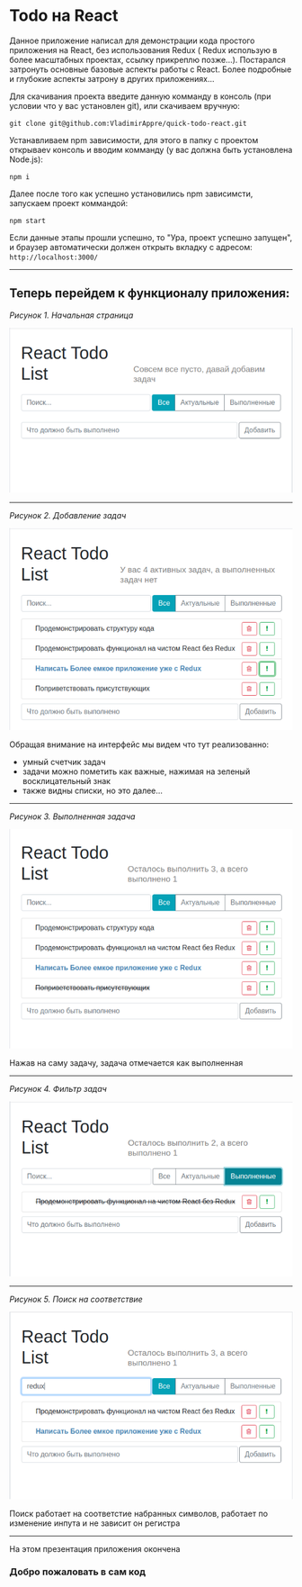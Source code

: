 # Todo на React
Данное приложение написал для демонстрации кода простого приложения на React, без использования Redux ( Redux использую в более масштабных проектах, ссылку прикреплю позже...).
Постарался затронуть основные базовые аспекты работы с React.
Более подробные и глубокие аспекты затрону в других приложениях...

Для скачивания проекта введите данную комманду  в консоль (при условии что у вас установлен git), или скачиваем вручную: 
```
git clone git@github.com:VladimirAppre/quick-todo-react.git
```
Устанавливаем npm зависимости, для этого в папку с проектом открываеv консоль и вводим комманду (у вас должна быть установлена Node.js):
```
npm i
```
Далее после того как успешно установились npm зависимсти, запускаем проект коммандой:
```
npm start
```

Если данные этапы прошли успешно, то "Ура, проект успешно запущен", и браузер автоматически должен открыть вкладку с адресом: ```http://localhost:3000/```
____


## Теперь перейдем к функционалу приложения:

*Рисунок 1. Начальная страница* 

![](readme-assets/initial.png)

----
*Рисунок 2. Добавление задач* 

![](readme-assets/addTask.png)

Обращая внимание на интерфейс мы видем что тут реализованно: 
 + умный счетчик задач
 + задачи можно пометить как важные, нажимая на зеленый восклицательный знак
 + также видны списки, но это далее...
 ----
 *Рисунок 3. Выполненная задача* 
 
 ![](readme-assets/doneTask.png)
 
 Нажав на саму задачу, задача отмечается как выполненная
 
 ----
 
  *Рисунок 4. Фильтр задач* 
  
  ![](readme-assets/filter.png)
  
 ----
  
 *Рисунок 5. Поиск на соответствие* 
    
 ![](readme-assets/search.png)
 
 Поиск работает на соответстие набранных символов, работает по изменение инпута и  не зависит он регистра
 
 ----
 На этом презентация приложения окончена
  ### Добро пожаловать в сам код
 

